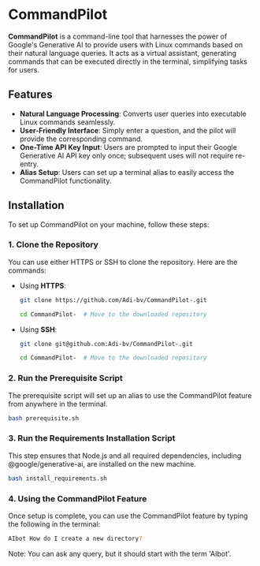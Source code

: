# CommandPilot

**CommandPilot** is a command-line tool that harnesses the power of Google's Generative AI to provide users with Linux commands based on their natural language queries. It acts as a virtual assistant, generating commands that can be executed directly in the terminal, simplifying tasks for users.

## Features

- **Natural Language Processing**: Converts user queries into executable Linux commands seamlessly.
- **User-Friendly Interface**: Simply enter a question, and the pilot will provide the corresponding command.
- **One-Time API Key Input**: Users are prompted to input their Google Generative AI API key only once; subsequent uses will not require re-entry.
- **Alias Setup**: Users can set up a terminal alias to easily access the CommandPilot functionality.

## Installation

To set up CommandPilot on your machine, follow these steps:

### 1. Clone the Repository
   You can use either HTTPS or SSH to clone the repository. Here are the commands:

   - Using **HTTPS**:
     ```bash
     git clone https://github.com/Adi-bv/CommandPilot-.git
     ```
     ```bash
     cd CommandPilot-  # Move to the downloaded repository
     ```

   - Using **SSH**:
     ```bash
     git clone git@github.com:Adi-bv/CommandPilot-.git
     ```
     ```bash
     cd CommandPilot-  # Move to the downloaded repository
     ```

### 2. Run the Prerequisite Script
   The prerequisite script will set up an alias to use the CommandPilot feature from anywhere in the terminal.
   ```bash
   bash prerequisite.sh
   ```

### 3. Run the Requirements Installation Script
   This step ensures that Node.js and all required dependencies, including @google/generative-ai, are installed on the new machine.
   ```bash
   bash install_requirements.sh
   ```

### 4. Using the CommandPilot Feature
   Once setup is complete, you can use the CommandPilot feature by typing the following in the terminal:
   ```bash
   AIbot How do I create a new directory?
   ```
   Note: You can ask any query, but it should start with the term 'AIbot'.
